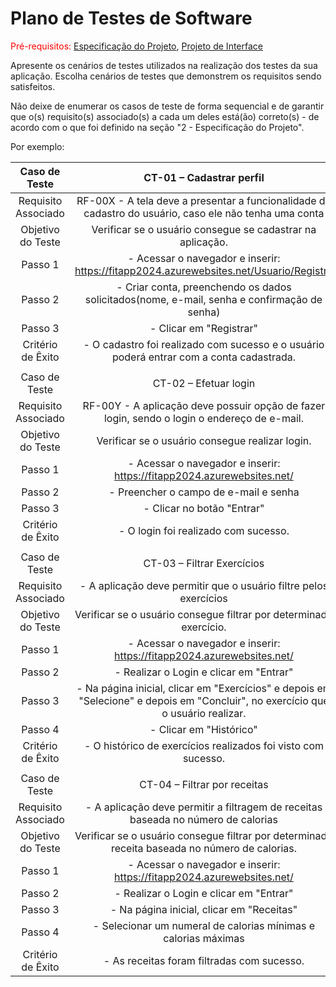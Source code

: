 # Plano de Testes de Software

<span style="color:red">Pré-requisitos: <a href="2-Especificação do Projeto.md"> Especificação do Projeto</a></span>, <a href="3-Projeto de Interface.md"> Projeto de Interface</a>

Apresente os cenários de testes utilizados na realização dos testes da sua aplicação. Escolha cenários de testes que demonstrem os requisitos sendo satisfeitos.

Não deixe de enumerar os casos de teste de forma sequencial e de garantir que o(s) requisito(s) associado(s) a cada um deles está(ão) correto(s) - de acordo com o que foi definido na seção "2 - Especificação do Projeto". 

Por exemplo:
 
| **Caso de Teste** 	| **CT-01 – Cadastrar perfil** 	|
|:---:	|:---:	|
|	Requisito Associado 	| RF-00X - A tela deve a presentar a funcionalidade de cadastro do usuário, caso ele não tenha uma conta |
| Objetivo do Teste 	| Verificar se o usuário consegue se cadastrar na aplicação. |
| Passo 1 	| - Acessar o navegador e inserir: https://fitapp2024.azurewebsites.net/Usuario/Registro
| Passo 2   | - Criar conta, preenchendo os dados solicitados(nome, e-mail, senha e confirmação de senha)
| Passo 3   | - Clicar em "Registrar" 
|Critério de Êxito | - O cadastro foi realizado com sucesso e o usuário poderá entrar com a conta cadastrada. |
|  	|  	|
| Caso de Teste 	| CT-02 – Efetuar login	|
|Requisito Associado | RF-00Y	- A aplicação deve possuir opção de fazer login, sendo o login o endereço de e-mail. |
| Objetivo do Teste 	| Verificar se o usuário consegue realizar login. |
| Passo 1	| - Acessar o navegador e inserir: https://fitapp2024.azurewebsites.net/
| Passo 2   | - Preencher o campo de e-mail e senha
| Passo 3   | - Clicar no botão "Entrar" 
|Critério de Êxito | - O login foi realizado com sucesso. |
|  	|  	|
| Caso de Teste 	| CT-03 – Filtrar Exercícios	|
|Requisito Associado | - A aplicação deve permitir que o usuário filtre pelos exercícios
| Objetivo do Teste 	| Verificar se o usuário consegue filtrar por determinado exercício. |
| Passo 1	| - Acessar o navegador e inserir: https://fitapp2024.azurewebsites.net/  
| Passo 2   | - Realizar o Login e clicar em "Entrar" 
| Passo 3   | - Na página inicial, clicar em "Exercícios" e depois em "Selecione" e depois em "Concluir", no exercício que o usuário realizar.
| Passo 4   | - Clicar em "Histórico" 
Critério de Êxito | - O histórico de exercícios realizados foi visto com sucesso. 
|   |   |
| Caso de Teste 	| CT-04 – Filtrar por receitas 	|
|Requisito Associado | - A aplicação deve permitir a filtragem de receitas baseada no número de calorias
| Objetivo do Teste 	| Verificar se o usuário consegue filtrar por determinado receita baseada no número de calorias. |
| Passo 1	| - Acessar o navegador e inserir: https://fitapp2024.azurewebsites.net/  
| Passo 2   | - Realizar o Login e clicar em "Entrar" 
| Passo 3   | - Na página inicial, clicar em "Receitas" 
| Passo 4   | - Selecionar um numeral de calorias mínimas e calorias máximas 
Critério de Êxito | - As receitas foram filtradas com sucesso. |



 

